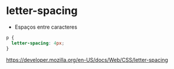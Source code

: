 # letter-spacing

* Espaços entre caracteres

```css
p {
  letter-spacing: 4px;
}
```

https://developer.mozilla.org/en-US/docs/Web/CSS/letter-spacing